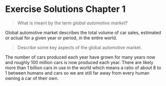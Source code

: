 # Exercise Solutions Chapter 1

> What is meant by the term _global automotive market_?

Global automotive market describes the total volume of car sales, estimated or actual for a given year or period, in the entire world.

> Describe some key aspects of the global automotive market.

The number of cars produced each year have grown for many years now and roughly 100 million cars is now produced each year. There are likely more than 1 billion cars in use in the world which means a ratio of about 8 to 1 between humans and cars so we are still far away from every human owning a car of their own.
